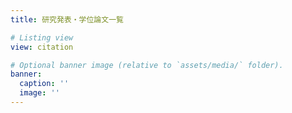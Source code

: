 ```yaml
---
title: 研究発表・学位論文一覧

# Listing view
view: citation

# Optional banner image (relative to `assets/media/` folder).
banner:
  caption: ''
  image: ''
---
```

